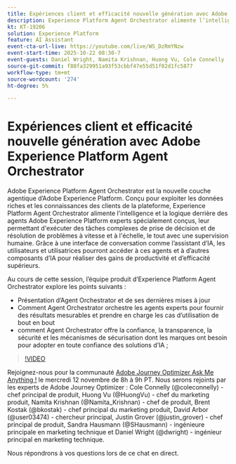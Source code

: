 ```yaml
---
title: Expériences client et efficacité nouvelle génération avec Adobe Experience Platform Agent Orchestrator
description: Experience Platform Agent Orchestrator alimente l’intelligence et le raisonnement derrière les agents Adobe Experience Platform spécialisés et spécialement conçus, leur permettant d’exécuter des tâches complexes de prise de décision et de résolution de problèmes à grande vitesse et à grande échelle.
kt: KT-19206
solution: Experience Platform
feature: AI Assistant
event-cta-url-live: https://youtube.com/live/WS_DzRmYNzw
event-start-time: 2025-10-22 08:30-7
event-guests: Daniel Wright, Namita Krishnan, Huong Vu, Cole Connelly
source-git-commit: f88fa329951a93f53cbbf47e55d51f02d1fc5877
workflow-type: tm+mt
source-wordcount: '274'
ht-degree: 5%

---
```


# Expériences client et efficacité nouvelle génération avec Adobe Experience Platform Agent Orchestrator

Adobe Experience Platform Agent Orchestrator est la nouvelle couche agentique d’Adobe Experience Platform. Conçu pour exploiter les données riches et les connaissances des clients de la plateforme, Experience Platform Agent Orchestrator alimente l&#39;intelligence et la logique derrière des agents Adobe Experience Platform experts spécialement conçus, leur permettant d&#39;exécuter des tâches complexes de prise de décision et de résolution de problèmes à vitesse et à l&#39;échelle, le tout avec une supervision humaine. Grâce à une interface de conversation comme l’assistant d’IA, les utilisateurs et utilisatrices pourront accéder à ces agents et à d’autres composants d’IA pour réaliser des gains de productivité et d’efficacité supérieurs.

Au cours de cette session, l’équipe produit d’Experience Platform Agent Orchestrator explore les points suivants :

* Présentation d’Agent Orchestrator et de ses dernières mises à jour
* Comment Agent Orchestrator orchestre les agents experts pour fournir des résultats mesurables et prendre en charge les cas d’utilisation de bout en bout
* comment Agent Orchestrator offre la confiance, la transparence, la sécurité et les mécanismes de sécurisation dont les marques ont besoin pour adopter en toute confiance des solutions d’IA ;

>[!VIDEO](https://video.tv.adobe.com/v/3476153/?learn=on&enablevpops)

Rejoignez-nous pour la communauté [Adobe Journey Optimizer Ask Me Anything !](https://experienceleaguecommunities.adobe.com/t5/journey-optimizer-events/ask-me-anything-november-12th-with-journey-optimizer-product/ev-p/783252) le mercredi 12 novembre de 8h à 9h PT. Nous serons rejoints par les experts de Adobe Journey Optimizer : Cole Connelly (@coleconnelly) - chef principal de produit, Huong Vu (@HuongVu) - chef du marketing produit, Namita Krishnan (@Namita_Krishnan) - chef de produit, Brent Kostak (@bkostak) - chef principal du marketing produit, David Arbor (@user03474) - chercheur principal, Justin Grover (@justin_grover) - chef principal de produit, Sandra Hausmann (@SHausmann) - ingénieure principale en marketing technique et Daniel Wright (@dwright) - ingénieur principal en marketing technique.

Nous répondrons à vos questions lors de ce chat en direct.

